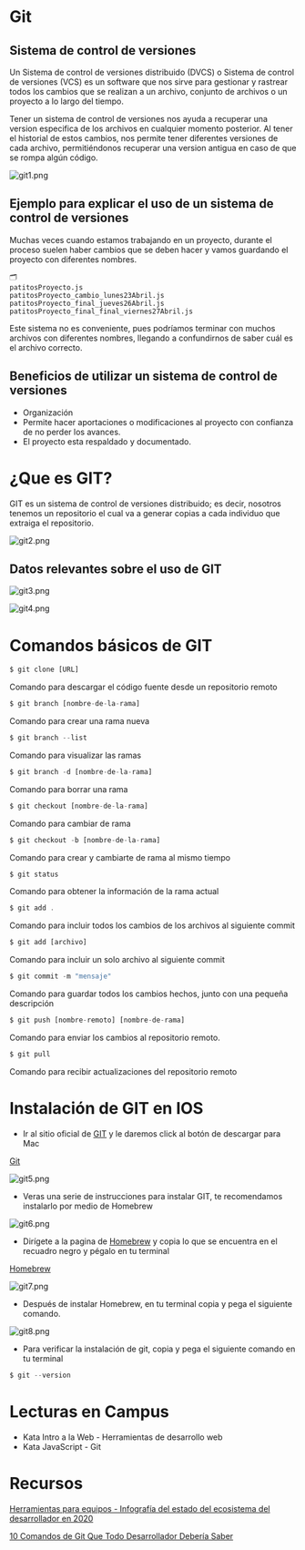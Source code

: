 # Git

## Sistema de control de versiones

Un Sistema de control de versiones distribuido (DVCS) o Sistema de control de versiones (VCS) es un software que nos sirve para gestionar y rastrear todos los cambios que se realizan a un archivo, conjunto de archivos o un proyecto a lo largo del tiempo.

Tener un sistema de control de versiones nos ayuda a recuperar una version especifica de los archivos en cualquier momento posterior.  Al tener el historial de estos cambios, nos permite tener diferentes versiones de cada archivo, permitiéndonos recuperar una version antigua en caso de que se rompa algún código.

![git1.png](./images/git1.png)

## Ejemplo para explicar el uso de un sistema de control de versiones

Muchas veces cuando estamos trabajando en un proyecto, durante el proceso suelen haber cambios que se deben hacer y vamos guardando el proyecto con diferentes nombres.


~~~
🗂️ 
patitosProyecto.js
patitosProyecto_cambio_lunes23Abril.js
patitosProyecto_final_jueves26Abril.js
patitosProyecto_final_final_viernes27Abril.js
~~~


Este sistema no es conveniente, pues podríamos terminar con muchos archivos con diferentes nombres, llegando a confundirnos de saber cuál es el archivo correcto.

## Beneficios de utilizar un sistema de control de versiones

- Organización
- Permite hacer aportaciones o modificaciones al proyecto con confianza de no  perder los avances.
- El proyecto esta respaldado y documentado.

# ¿Que es GIT?

GIT es un sistema de control de versiones distribuido; es decir, nosotros tenemos un repositorio el cual va a generar copias a cada individuo que extraiga el repositorio.

![git2.png](./images/git2.png)

## Datos relevantes sobre el uso de GIT

![git3.png](./images/git3.png)

![git4.png](./images/git4.png)

# Comandos básicos de GIT

```jsx
$ git clone [URL]
```

Comando para descargar el código fuente desde un repositorio remoto

```jsx
$ git branch [nombre-de-la-rama]
```

Comando para crear una rama nueva

```jsx
$ git branch --list
```

Comando para visualizar las ramas

```jsx
$ git branch -d [nombre-de-la-rama]
```

Comando para borrar una rama

```jsx
$ git checkout [nombre-de-la-rama]
```

Comando para cambiar de rama

```jsx
$ git checkout -b [nombre-de-la-rama]
```

Comando para crear y cambiarte de rama al mismo tiempo

```jsx
$ git status
```

Comando para obtener la información de la rama actual

```jsx
$ git add .
```

Comando para incluir todos los cambios de los archivos al siguiente commit

```jsx
$ git add [archivo]
```

Comando para incluir un solo archivo al siguiente commit 

```jsx
$ git commit -m "mensaje"
```

Comando para guardar todos los cambios hechos, junto con una pequeña descripción

```jsx
$ git push [nombre-remoto] [nombre-de-rama]
```

Comando para enviar los cambios al repositorio remoto.

```jsx
$ git pull
```

Comando para recibir actualizaciones del repositorio remoto

# Instalación de GIT en IOS

- Ir al sitio oficial de [GIT](https://git-scm.com/) y le daremos click al botón de descargar para Mac

[Git](https://git-scm.com/)

![git5.png](./images/git5.png)

- Veras una serie de instrucciones para instalar GIT, te recomendamos instalarlo por medio de Homebrew

![git6.png](./images/git6.png)

- Dirígete a la pagina de [Homebrew](https://brew.sh/) y copia lo que se encuentra en el recuadro negro y pégalo en tu terminal

[Homebrew](https://brew.sh/)

![git7.png](./images/git7.png)

- Después de instalar Homebrew, en tu terminal copia y pega el siguiente comando.

![git8.png](./images/git8.png)

- Para verificar la instalación de git, copia y pega el siguiente comando en tu terminal

```jsx
$ git --version
```

# Lecturas en Campus

- Kata Intro a la Web - Herramientas de desarrollo web
- Kata JavaScript - Git

# Recursos

[Herramientas para equipos - Infografía del estado del ecosistema del desarrollador en 2020](https://www.jetbrains.com/es-es/lp/devecosystem-2021/team-tools/#Team_Tools_which-version-control-systems-do-you-regularly-use-if-any)

[10 Comandos de Git Que Todo Desarrollador Debería Saber](https://www.freecodecamp.org/espanol/news/10-comandos-de-git-que-todo-desarrollador-deberia-saber/)

[](https://training.github.com/downloads/es_ES/github-git-cheat-sheet.pdf)